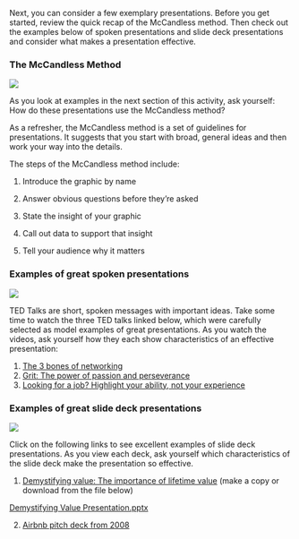 
Next, you can consider a few exemplary presentations. Before you get started, review the quick recap of the McCandless method. Then check out the examples below of spoken presentations and slide deck presentations and consider what makes a presentation effective. 

### The McCandless Method

![](https://d3c33hcgiwev3.cloudfront.net/imageAssetProxy.v1/jBNhaB29SRuTYWgdvekbFA_315281637411464698143e2f3748d1ad_shortline-y.png?expiry=1628985600000&hmac=YwVgHEV_L9TYvQ1ocxLH-3HPMB0kyUDxyDwARXRItk0)

As you look at examples in the next section of this activity, ask yourself: How do these presentations use the McCandless method?

As a refresher, the McCandless method is a set of guidelines for presentations. It suggests that you start with broad, general ideas and then work your way into the details.

The steps of the McCandless method include:

1. Introduce the graphic by name

2. Answer obvious questions before they’re asked

3. State the insight of your graphic

4. Call out data to support that insight

5. Tell your audience why it matters

### Examples of great spoken presentations

![](https://d3c33hcgiwev3.cloudfront.net/imageAssetProxy.v1/jBNhaB29SRuTYWgdvekbFA_315281637411464698143e2f3748d1ad_shortline-y.png?expiry=1628985600000&hmac=YwVgHEV_L9TYvQ1ocxLH-3HPMB0kyUDxyDwARXRItk0)

TED Talks are short, spoken messages with important ideas. Take some time to watch the three TED talks linked below, which were carefully selected as model examples of great presentations. As you watch the videos, ask yourself how they each show characteristics of an effective presentation:

1.  [The 3 bones of networking](https://www.youtube.com/watch?v=4OTPJZnBP8s)
2.  [Grit: The power of passion and perseverance](https://www.youtube.com/watch?v=H14bBuluwB8)
3.  [Looking for a job? Highlight your ability, not your experience](https://www.youtube.com/watch?v=guXxy8LH2QM)

### Examples of great slide deck presentations

![](https://d3c33hcgiwev3.cloudfront.net/imageAssetProxy.v1/jBNhaB29SRuTYWgdvekbFA_315281637411464698143e2f3748d1ad_shortline-y.png?expiry=1628985600000&hmac=YwVgHEV_L9TYvQ1ocxLH-3HPMB0kyUDxyDwARXRItk0)

Click on the following links to see excellent examples of slide deck presentations. As you view each deck, ask yourself which characteristics of the slide deck make the presentation so effective.

1.  [Demystifying value: The importance of lifetime value](https://docs.google.com/presentation/d/1jyZeBt2PizsVU4KdODvzAnUbcz7CIOq6Udvp0d5_jKs/template/preview?resourcekey=0-2M-Yk3_73NwAVg-PaLfvVA "Demystifying value: The importance of lifetime value") (make a copy or download from the file below)

[Demystifying Value Presentation.pptx](https://d18ky98rnyall9.cloudfront.net/qtCZpDBbQdmQmaQwW3HZaw_2cb723c3463247219f33eabec643213e_Demystifying-Value-Presentation.pptx?Expires=1628985600&Signature=X6AzuMZZ~Go2GH~SyDVczTQbrTVxtRDutT~jJ0FjeHgK-RzderLKduanbfY75AdteuWBe~AXRJBEYFg9ChHyNv43z0jwLuGqR3YKLQl6RKGZr49r2d3bLcHTEXfIN~qc2hZKrJBjSa7maM0pP~uuJyZJddOQCPECKSotkxKTMs0_&Key-Pair-Id=APKAJLTNE6QMUY6HBC5A)

2. [Airbnb pitch deck from 2008](https://www.slideshare.net/ryangum/airbnb-pitch-deck-from-2008 "Airbnb pitch deck from 2008")